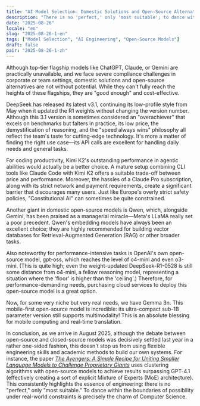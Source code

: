 ```yaml
---
title: "AI Model Selection: Domestic Solutions and Open-Source Alternatives"
description: "There is no 'perfect,' only 'most suitable'; to dance within the boundaries of possibility under real-world constraints is precisely the charm of computer science~"
date: "2025-08-26"
locale: "en"
slug: "2025-08-26-1-en"  
tags: ["Model Selection", "AI Engineering", "Open-Source Models"]
draft: false
pair: "2025-08-26-1-zh"
---
```

Although top-tier flagship models like ChatGPT, Claude, or Gemini are practically unavailable, and we face severe compliance challenges in corporate or team settings, domestic solutions and open-source alternatives are not without potential. While they can't fully reach the heights of these flagships, they are "good enough" and cost-effective.

DeepSeek has released its latest v3.1, continuing its low-profile style from May when it updated the R1 weights without changing the version number. Although this 3.1 version is sometimes considered an "overachiever" that excels on benchmarks but falters in practice, its low price, the demystification of reasoning, and the "speed always wins" philosophy all reflect the team's taste for cutting-edge technology. It's more a matter of finding the right use case—its API calls are excellent for handling daily needs and general tasks.

For coding productivity, Kimi K2's outstanding performance in agentic abilities would actually be a better choice. A mature setup combining CLI tools like Claude Code with Kimi K2 offers a suitable trade-off between price and performance. Moreover, the hassles of a Claude Pro subscription, along with its strict network and payment requirements, create a significant barrier that discourages many users. Just like Europe's overly strict safety policies, "Constitutional AI" can sometimes be quite constrained.

Another giant in domestic open-source models is Qwen, which, alongside Gemini, has been praised as a managerial miracle—Meta's LLaMA really set a poor precedent. Qwen's embedding models have always been an excellent choice; they are highly recommended for building vector databases for Retrieval-Augmented Generation (RAG) or other broader tasks.

Also noteworthy for performance-intensive tasks is OpenAI's own open-source model, gpt-oss, which reaches the level of o4-mini and even o3-mini. (This is quite high; even the weight-updated DeepSeek-R1-0528 is still some distance from o4-mini, a fellow reasoning model, representing a situation where the 'floor' is higher than the 'ceiling'.) Therefore, for performance-demanding needs, purchasing cloud services to deploy this open-source model is a great option.

Now, for some very niche but very real needs, we have Gemma 3n. This mobile-first open-source model is incredible: its ultra-compact sub-1B parameter version still supports multimodality! This is an absolute blessing for mobile computing and real-time translation.

In conclusion, as we arrive in August 2025, although the debate between open-source and closed-source models was decisively settled last year in a rather one-sided fashion, this doesn't stop us from using flexible engineering skills and academic methods to build our own systems. For instance, the paper *[The Avengers: A Simple Recipe for Uniting Smaller Language Models to Challenge Proprietary Giants](https://arxiv.org/html/2505.19797v1)* uses clustering algorithms with open-source models to achieve results surpassing GPT-4.1 (effectively creating a sort of explicit Mixture of Experts (MoE) architecture). This consistently highlights the essence of engineering: there is no "perfect," only "most suitable." To dance within the boundaries of possibility under real-world constraints is precisely the charm of Computer Science.
